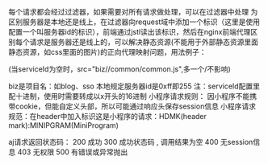 每个请求都会经过过滤器，如果需要对所有请求做处理，可以在过滤器中处理
为区别服务器是本地还是线上，在过滤器向request域中添加一个标识（这里是使用配置一个叫服务器id的标识），前端通过jstl读出该标识，然后在nginx前端代理区别每个请求是服务器还是线上的，可以解决静态资源(不能用于外部静态资源里面静态资源，如css里面的图片)的正向代理映射问题，用法例子：
<script src="biz/${serviceId}/commom/common.js"></script>(当serviceId为空时，src="biz//common/common.js",多一个/不影响)
biz是项目名：如blog、sso
本地规定服务器id是0xff即255
注：serviceId配置里配十进制，使用时需要转成以x开头的16进制
小程序请求规则：
因小程序不能携带cookie，但能自定义头部，所以可能通过响应头保存session信息
小程序请求规范：在header中加入标识这是小程序的请求：HDMK(header mark):MINIPGRAM(MiniProgram)

aj请求返回状态码：
200	成功
300	 成功状态码 , 调用结果为空
400	无session信息
403	无权限
500 有错误或异常抛出

